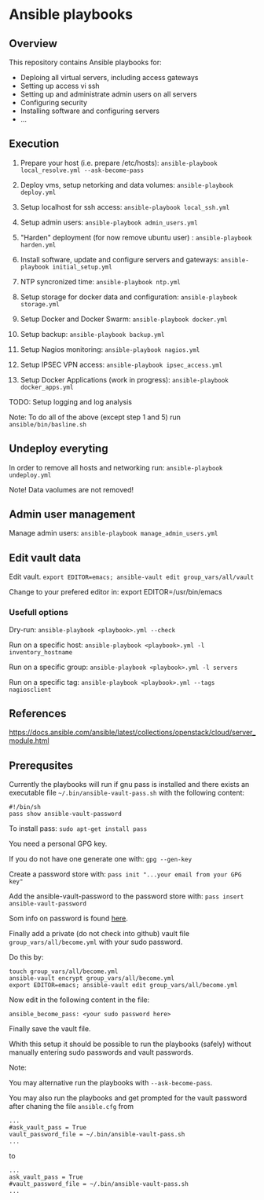 # Ansible playbooks

## Overview

This repository contains Ansible playbooks for:

* Deploing all virtual servers, including access gateways
* Setting up access vi ssh
* Setting up and administrate admin users on all servers
* Configuring security 
* Installing software and configuring servers
* ...

## Execution

1. Prepare your host (i.e. prepare /etc/hosts): ```ansible-playbook local_resolve.yml --ask-become-pass```

2. Deploy vms, setup netorking and data volumes: ```ansible-playbook deploy.yml``` 

3. Setup localhost for ssh access: ```ansible-playbook local_ssh.yml```

4. Setup admin users: ```ansible-playbook admin_users.yml```

5. "Harden" deployment (for now remove ubuntu user) : ```ansible-playbook harden.yml``` 

6. Install software, update and configure servers and gateways: ```ansible-playbook initial_setup.yml```

7. NTP syncronized time: ```ansible-playbook ntp.yml```

8. Setup storage for docker data and configuration: ```ansible-playbook storage.yml```

9. Setup Docker and Docker Swarm: ```ansible-playbook docker.yml```

10. Setup backup: ```ansible-playbook backup.yml```

11. Setup Nagios monitoring: ```ansible-playbook nagios.yml```

12. Setup IPSEC VPN access: ```ansible-playbook ipsec_access.yml```

13. Setup Docker Applications (work in progress): ```ansible-playbook docker_apps.yml```

TODO: Setup logging and log analysis

Note: To do all of the above (except step 1 and 5) run  ```ansible/bin/basline.sh```

## Undeploy everyting

In order to remove all hosts and networking run:  ```ansible-playbook undeploy.yml``` 

Note! Data vaolumes are not removed!

## Admin user management

Manage admin users: ```ansible-playbook manage_admin_users.yml```

## Edit vault data

Edit vault. ```export EDITOR=emacs; ansible-vault edit group_vars/all/vault```

Change to your prefered editor in: export EDITOR=/usr/bin/emacs


### Usefull options

Dry-run: ```ansible-playbook <playbook>.yml --check```

Run on a specific host: ```ansible-playbook <playbook>.yml -l inventory_hostname```

Run on a specific group: ```ansible-playbook <playbook>.yml -l servers```

Run on a specific tag: ```ansible-playbook <playbook>.yml --tags nagiosclient```


## References

https://docs.ansible.com/ansible/latest/collections/openstack/cloud/server_module.html



## Prerequsites

Currently the playbooks will run if gnu pass is installed and there exists an executable file ```~/.bin/ansible-vault-pass.sh```
with the following content:

```
#!/bin/sh
pass show ansible-vault-password

```

To install pass: ```sudo apt-get install pass```

You need a personal GPG key.

If you do not have one generate one with: ```gpg --gen-key```

Create a password store with: ```pass init "...your email from your GPG key"```

Add the ansible-vault-password to the password store with: ```pass insert ansible-vault-password```


Som info on password is found [here](https://www.passwordstore.org/).

Finally add a private (do not check into github) vault file ```group_vars/all/become.yml``` with
your sudo password.

Do this by:

```
touch group_vars/all/become.yml
ansible-vault encrypt group_vars/all/become.yml
export EDITOR=emacs; ansible-vault edit group_vars/all/become.yml

```
Now edit in the following content in the file:

```
ansible_become_pass: <your sudo password here>

```

Finally save the vault file.

Whith this setup it should be possible to run the playbooks (safely) without manually entering sudo passwords and vault passwords.

Note:

You may alternative run the playbooks with ```--ask-become-pass```.

You may also run the playbooks and get prompted for the vault password after chaning the  file ```ansible.cfg```  from


```
...
#ask_vault_pass = True
vault_password_file = ~/.bin/ansible-vault-pass.sh
...

```

to

```
...
ask_vault_pass = True
#vault_password_file = ~/.bin/ansible-vault-pass.sh
...

```
